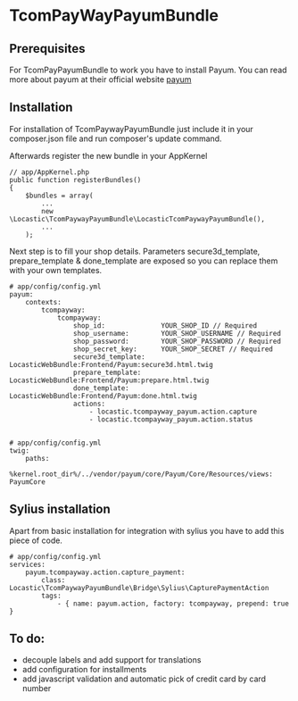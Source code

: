TcomPayWayPayumBundle
=====================

## Prerequisites

For TcomPayPayumBundle to work you have to install Payum. You can read more about payum at their official website
[payum](http://payum.org/)

## Installation

For installation of TcomPaywayPayumBundle just include it in your composer.json file and run composer's update
command.

Afterwards register the new bundle in your AppKernel

    // app/AppKernel.php
    public function registerBundles()
    {
        $bundles = array(
            ...
            new \Locastic\TcomPaywayPayumBundle\LocasticTcomPaywayPayumBundle(),
            ...
        );


Next step is to fill your shop details. Parameters secure3d_template, prepare_template & done_template are exposed
so you can replace them with your own templates.

    # app/config/config.yml
    payum:
        contexts:
            tcompayway:
                tcompayway:
                    shop_id:              YOUR_SHOP_ID // Required
                    shop_username:        YOUR_SHOP_USERNAME // Required
                    shop_password:        YOUR_SHOP_PASSWORD // Required
                    shop_secret_key:      YOUR_SHOP_SECRET // Required
                    secure3d_template:     LocasticWebBundle:Frontend/Payum:secure3d.html.twig
                    prepare_template:      LocasticWebBundle:Frontend/Payum:prepare.html.twig
                    done_template:      LocasticWebBundle:Frontend/Payum:done.html.twig
                    actions:
                        - locastic.tcompayway_payum.action.capture
                        - locastic.tcompayway_payum.action.status


    # app/config/config.yml
    twig:
        paths:
            %kernel.root_dir%/../vendor/payum/core/Payum/Core/Resources/views: PayumCore

## Sylius installation

Apart from basic installation for integration with sylius you have to add this piece of code.

    # app/config/config.yml
    services:
        payum.tcompayway.action.capture_payment:
            class: Locastic\TcomPaywayPayumBundle\Bridge\Sylius\CapturePaymentAction
            tags:
                - { name: payum.action, factory: tcompayway, prepend: true }


## To do:
- decouple labels and add support for translations
- add configuration for installments 
- add javascript validation and automatic pick of credit card by card number

